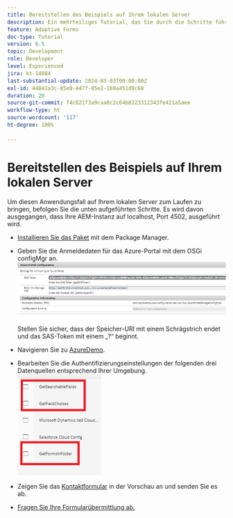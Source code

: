 ```yaml
---
title: Bereitstellen des Beispiels auf Ihrem lokalen Server
description: Ein mehrteiliges Tutorial, das Sie durch die Schritte führt, die beim Abfragen von im Azure-Portal gespeicherten Formularübermittlungen erforderlich sind.
feature: Adaptive Forms
doc-type: Tutorial
version: 6.5
topic: Development
role: Developer
level: Experienced
jira: kt-14884
last-substantial-update: 2024-03-03T00:00:00Z
exl-id: 44841a3c-85e0-447f-85e2-169a451d9c68
duration: 20
source-git-commit: f4c621f3a9caa8c2c64b8323312343fe421a5aee
workflow-type: ht
source-wordcount: '117'
ht-degree: 100%

---
```


# Bereitstellen des Beispiels auf Ihrem lokalen Server

Um diesen Anwendungsfall auf Ihrem lokalen Server zum Laufen zu bringen, befolgen Sie die unten aufgeführten Schritte. Es wird davon ausgegangen, dass Ihre AEM-Instanz auf localhost, Port 4502, ausgeführt wird.

* [Installieren Sie das Paket](assets/azuredemo.all-1.0.0-SNAPSHOT.zip) mit dem Package Manager.

* Geben Sie die Anmeldedaten für das Azure-Portal mit dem OSGi configMgr an.
  ![Azure-Portal](assets/azure-portal-config.png) 
Stellen Sie sicher, dass der Speicher-URI mit einem Schrägstrich endet und das SAS-Token mit einem „?“ beginnt.
* Navigieren Sie zu [AzureDemo](http://localhost:4502/libs/fd/fdm/gui/components/admin/fdmcloudservice/fdm.html/conf/azuredemo).

* Bearbeiten Sie die Authentifizierungseinstellungen der folgenden drei Datenquellen entsprechend Ihrer Umgebung.
  ![Datenquellen](assets/fdm-data-sources.png)

* Zeigen Sie das [Kontaktformular](http://localhost:4502/content/dam/formsanddocuments/azureportal/contactus/jcr:content?wcmmode=disabled) in der Vorschau an und senden Sie es ab.

* [Fragen Sie Ihre Formularübermittlung ab.](http://localhost:4502/content/dam/formsanddocuments/azureportal/queryformsubmissions/jcr:content?wcmmode=disabled)
